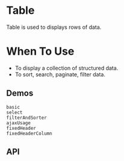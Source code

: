 # Table

Table is used to displays rows of data.

# When To Use

- To display a collection of structured data.
- To sort, search, paginate, filter data.

## Demos

```demo
basic
select
filterAndSorter
ajaxUsage
fixedHeader
fixedHeaderColumn
```

## API
